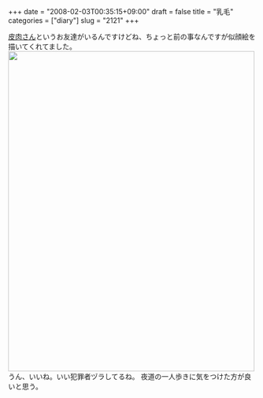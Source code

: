 +++
date = "2008-02-03T00:35:15+09:00"
draft = false
title = "乳毛"
categories = ["diary"]
slug = "2121"
+++

<a href="http://clip.hiniku.com" target="_blank">皮肉さん</a>というお友達がいるんですけどね、ちょっと前の事なんですが似顔絵を描いてくれてました。
<a href="http://clip.hiniku.com/?eid=538705" target="_blank"><img src="http://ieiriblog.img.jugem.jp/20080203_417175.jpg" width="500" height="650" alt="" class="pict" /></a>
うん、いいね。いい犯罪者ヅラしてるね。
夜道の一人歩きに気をつけた方が良いと思う。
